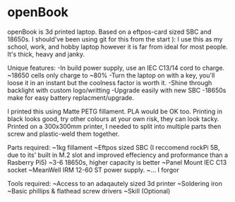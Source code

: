 # openBook
openBook is 3d printed laptop. Based on a eftpos-card sized SBC and 18650s. I should've been using git for this from the start ):
I use this as my school, work, and hobby laptop however it is far from ideal for most people.
It's thick, heavy and janky.

Unique features:
  -In build power supply, use an IEC C13/14 cord to charge.
  ~18650 cells only charge to ~80%
  -Turn the laptop on with a key, you'll loose it in an instant but the coolness factor is worth it.
  -Shine through backlight with custom logo/writting
  -Upgrade easily with new SBC
  -18650s make for easy battery replacment/upgrade.

I printed this using Matte PETG fillament. PLA would be OK too. Printing in black looks good, try other colours at your own risk, they can look tacky.
Printed on a 300x300mm printer, I needed to split into multiple parts then screw and plastic-weld them together. 

Parts required:
  ~1kg fillament
  ~Eftpos sized SBC (I reccomend rockPi 5B, due to its' built in M.2 slot and improved effeciency and proformance than a Rasberry Pi5)
  ~3-6 18650s, higher capacity is better
  ~Panel Mount IEC C13 socket
  ~MeanWell IRM 12-60 ST power supply.
  ~... I forgor

Tools required:
  ~Access to an adaqautely sized 3d printer
  ~Soldering iron
  ~Basic phillips & flathead screw drivers
  ~Skill (Optional)

  



  

